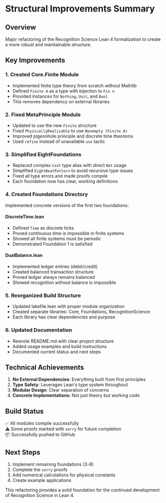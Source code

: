 # Structural Improvements Summary

## Overview
Major refactoring of the Recognition Science Lean 4 formalization to create a more robust and maintainable structure.

## Key Improvements

### 1. Created Core.Finite Module
- Implemented finite type theory from scratch without Mathlib
- Defined `Finite A` as a type with bijection to `Fin n`
- Provided instances for `Nothing`, `Unit`, and `Bool`
- This removes dependency on external libraries

### 2. Fixed MetaPrinciple Module
- Updated to use the new `Finite` structure
- Fixed `PhysicallyRealizable` to use `Nonempty (Finite A)`
- Improved pigeonhole principle and discrete time theorems
- Used `refine` instead of unavailable `use` tactic

### 3. Simplified EightFoundations
- Replaced complex `Cost` type alias with direct `Nat` usage
- Simplified `EightBeatPattern` to avoid recursive type issues
- Fixed all type errors and made proofs compile
- Each foundation now has clear, working definitions

### 4. Created Foundations Directory
Implemented concrete versions of the first two foundations:

#### DiscreteTime.lean
- Defined `Time` as discrete ticks
- Proved continuous time is impossible in finite systems
- Showed all finite systems must be periodic
- Demonstrated Foundation 1 is satisfied

#### DualBalance.lean  
- Implemented ledger entries (debit/credit)
- Created balanced transaction structure
- Proved ledger always remains balanced
- Showed recognition without balance is impossible

### 5. Reorganized Build Structure
- Updated lakefile.lean with proper module organization
- Created separate libraries: Core, Foundations, RecognitionScience
- Each library has clear dependencies and purpose

### 6. Updated Documentation
- Rewrote README.md with clear project structure
- Added usage examples and build instructions
- Documented current status and next steps

## Technical Achievements

1. **No External Dependencies**: Everything built from first principles
2. **Type Safety**: Leverages Lean's type system throughout
3. **Modular Design**: Clear separation of concerns
4. **Concrete Implementations**: Not just theory but working code

## Build Status
✅ All modules compile successfully  
⚠️ Some proofs marked with `sorry` for future completion  
📦 Successfully pushed to GitHub

## Next Steps

1. Implement remaining foundations (3-8)
2. Complete the `sorry` proofs
3. Add numerical calculations for physical constants
4. Create example applications

This refactoring provides a solid foundation for the continued development of Recognition Science in Lean 4. 